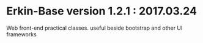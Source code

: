 # Erkin-Base version 1.2.1   :   2017.03.24
Web front-end practical classes. useful beside bootstrap and other UI frameworks
